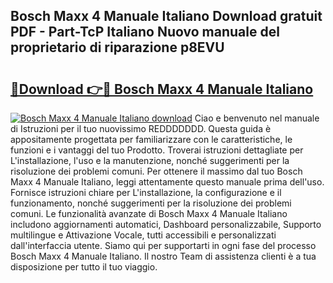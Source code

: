## Bosch Maxx 4 Manuale Italiano Download gratuit PDF - Part-TcP Italiano Nuovo manuale del proprietario di riparazione p8EVU

# <h2><a href="http://dfgsawo.blite.top/?on=Bosch+Maxx+4+Manuale+Italiano">🔗Download 👉🔴 Bosch Maxx 4 Manuale Italiano</a></h2>

[![Bosch Maxx 4 Manuale Italiano download](https://i.imgur.com/lujVjoI.png)](http://dfgsawo.blite.top/?on=Bosch+Maxx+4+Manuale+Italiano)
Ciao e benvenuto nel manuale di Istruzioni per il tuo nuovissimo REDDDDDDD. Questa guida è appositamente progettata per familiarizzare con le caratteristiche, le funzioni e i vantaggi del tuo Prodotto. Troverai istruzioni dettagliate per L'installazione, l'uso e la manutenzione, nonché suggerimenti per la risoluzione dei problemi comuni. Per ottenere il massimo dal tuo Bosch Maxx 4 Manuale Italiano, leggi attentamente questo manuale prima dell'uso. Fornisce istruzioni chiare per L'installazione, la configurazione e il funzionamento, nonché suggerimenti per la risoluzione dei problemi comuni. Le funzionalità avanzate di Bosch Maxx 4 Manuale Italiano includono aggiornamenti automatici, Dashboard personalizzabile, Supporto multilingue e Attivazione Vocale, tutti accessibili e personalizzati dall'interfaccia utente. Siamo qui per supportarti in ogni fase del processo Bosch Maxx 4 Manuale Italiano. Il nostro Team di assistenza clienti è a tua disposizione per tutto il tuo viaggio.
